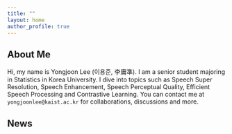 ```yaml
---
title: ""
layout: home
author_profile: true
---
```


## About Me

Hi, my name is Yongjoon Lee (이용준, 李庸準). I am a senior student majoring in Statistics in Korea University. I dive into topics such as Speech Super Resolution, Speech Enhancement, Speech Perceptual Quality, Efficient Speech Processing and Contrastive Learning. You can contact me at `yongjoonlee@kaist.ac.kr` for collaborations, discussions and more.


## News
